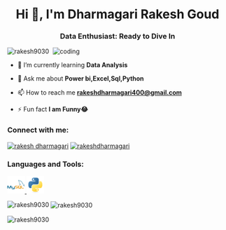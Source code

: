<h1 align="center">Hi 👋, I'm Dharmagari Rakesh Goud</h1>
<h3 align="center">Data Enthusiast: Ready to Dive In</h3>

<img align="right" alt="coding" width="400" src="https://user-images.githubusercontent.com/55389276/140866485-8fb1c876-9a8f-4d6a-98dc-08c4981eaf70.gif">

<p align="left"> <img src="https://komarev.com/ghpvc/?username=rakesh9030&label=Profile%20views&color=0e75b6&style=flat" alt="rakesh9030" /> </p>

- 🌱 I’m currently learning **Data Analysis**

- 💬 Ask me about **Power bi,Excel,Sql,Python**

- 📫 How to reach me **rakeshdharmagari400@gmail.com**

- ⚡ Fun fact **I am Funny😂**

<h3 align="left">Connect with me:</h3>
<p align="left">
<a href="https://www.linkedin.com/in/rakesh-dharmagari" target="blank"><img align="center" src="https://raw.githubusercontent.com/rahuldkjain/github-profile-readme-generator/master/src/images/icons/Social/linked-in-alt.svg" alt="rakesh dharmagari" height="30" width="40" /></a>
<a href="https://instagram.com/rakesh_dharmagari" target="blank"><img align="center" src="https://raw.githubusercontent.com/rahuldkjain/github-profile-readme-generator/master/src/images/icons/Social/instagram.svg" alt="rakeshdharmagari" height="30" width="40" /></a>
</p>

<h3 align="left">Languages and Tools:</h3>
<p align="left"> <a href="https://www.mysql.com/" target="_blank" rel="noreferrer"> <img src="https://raw.githubusercontent.com/devicons/devicon/master/icons/mysql/mysql-original-wordmark.svg" alt="mysql" width="40" height="40"/> </a> <a href="https://www.python.org" target="_blank" rel="noreferrer"> <img src="https://raw.githubusercontent.com/devicons/devicon/master/icons/python/python-original.svg" alt="python" width="40" height="40"/> </a> </p>

<p><img align="left" src="https://github-readme-stats.vercel.app/api/top-langs?username=rakesh9030&show_icons=true&locale=en&layout=compact" alt="rakesh9030" /></p>

<p>&nbsp;<img align="center" src="https://github-readme-stats.vercel.app/api?username=rakesh9030&show_icons=true&locale=en" alt="rakesh9030" /></p>

<p><img align="center" src="https://github-readme-streak-stats.herokuapp.com/?user=rakesh9030&" alt="rakesh9030" /></p>
